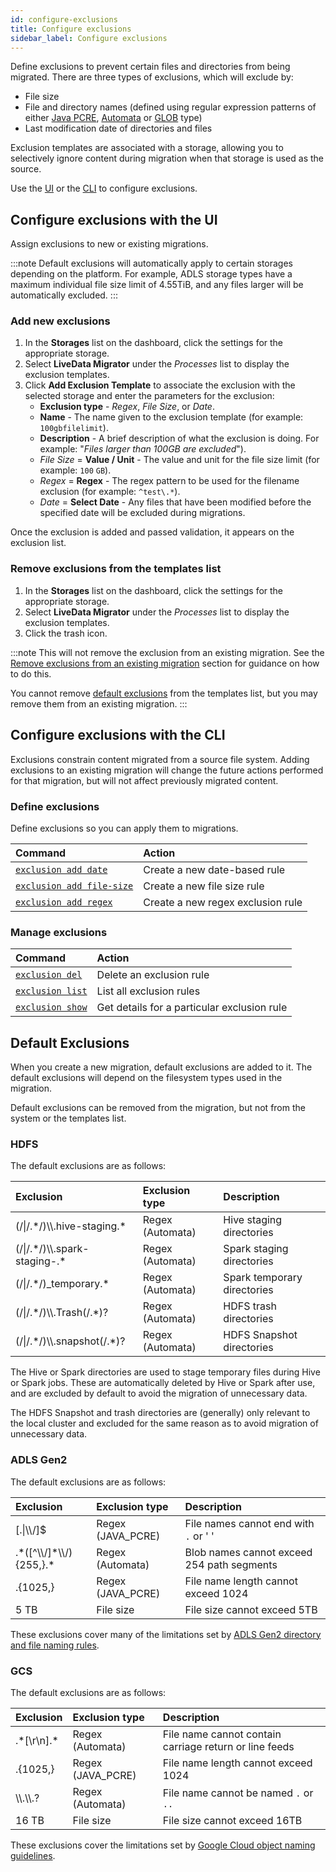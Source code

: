 ```yaml
---
id: configure-exclusions
title: Configure exclusions
sidebar_label: Configure exclusions
---
```


Define exclusions to prevent certain files and directories from being migrated. There are three types of exclusions, which will exclude by:

* File size
* File and directory names (defined using regular expression patterns of either [Java PCRE](https://regexr.com/), [Automata](https://www.javatpoint.com/theory-of-automata) or [GLOB](https://en.wikipedia.org/wiki/Glob_(programming)) type)
* Last modification date of directories and files

Exclusion templates are associated with a storage, allowing you to selectively ignore content during migration when that storage is used as the source.

Use the [UI](#configure-exclusions-with-the-ui) or the [CLI](#configure-exclusions-with-the-cli) to configure exclusions.

## Configure exclusions with the UI

Assign exclusions to new or existing migrations.

:::note
Default exclusions will automatically apply to certain storages depending on the platform. For example, ADLS storage types have a maximum individual file size limit of 4.55TiB, and any files larger will be automatically excluded.
:::

### Add new exclusions

1. In the **Storages** list on the dashboard, click the settings for the appropriate storage.
1. Select **LiveData Migrator** under the _Processes_ list to display the exclusion templates.
1. Click **Add Exclusion Template** to associate the exclusion with the selected storage and enter the parameters for the exclusion:
   * **Exclusion type** - _Regex_, _File Size_, or _Date_.
   * **Name** - The name given to the exclusion template (for example: `100gbfilelimit`).
   * **Description** - A brief description of what the exclusion is doing. For example: "_Files larger than 100GB are excluded_").
   * _File Size_ = **Value / Unit** - The value and unit for the file size limit (for example: `100` `GB`).
   * _Regex_ = **Regex** - The regex pattern to be used for the filename exclusion (for example: `^test\.*`).
   * _Date_ = **Select Date** - Any files that have been modified before the specified date will be excluded during migrations.

Once the exclusion is added and passed validation, it appears on the exclusion list.

### Remove exclusions from the templates list

1. In the **Storages** list on the dashboard, click the settings for the appropriate storage.
1. Select **LiveData Migrator** under the _Processes_ list to display the exclusion templates.
1. Click the trash icon.

:::note
This will not remove the exclusion from an existing migration. See the [Remove exclusions from an existing migration](./manage-migrations.md#remove-exclusions-from-an-existing-migration) section for guidance on how to do this.

You cannot remove [default exclusions](#default-exclusions) from the templates list, but you may remove them from an existing migration.
:::

## Configure exclusions with the CLI

Exclusions constrain content migrated from a source file system. Adding exclusions to an existing migration will change the future actions performed for that migration, but will not affect previously migrated content.

### Define exclusions

Define exclusions so you can apply them to migrations.

| Command | Action |
|:---|:---|
| [`exclusion add date`](./command-reference.md#exclusion-add-date) | Create a new date-based rule |
| [`exclusion add file-size`](./command-reference.md#exclusion-add-file-size) | Create a new file size rule |
| [`exclusion add regex`](./command-reference.md#exclusion-add-regex) | Create a new regex exclusion rule |

### Manage exclusions

| Command | Action |
|:---|:---|
| [`exclusion del`](./command-reference.md#exclusion-del) | Delete an exclusion rule |
| [`exclusion list`](./command-reference.md#exclusion-list) | List all exclusion rules |
| [`exclusion show`](./command-reference.md#exclusion-show) | Get details for a particular exclusion rule |

## Default Exclusions

When you create a new migration, default exclusions are added to it. The default exclusions will depend on the filesystem types used in the migration.

Default exclusions can be removed from the migration, but not from the system or the templates list.

### HDFS

The default exclusions are as follows:

| Exclusion | Exclusion type | Description |
|:---|:---|:---|
| &#40;&#47;&#124;&#47;.&#42;&#47;&#41;&#92;&#92;.hive-staging.&#42; | Regex (Automata) | Hive staging directories |
| &#40;&#47;&#124;&#47;.&#42;&#47;&#41;&#92;&#92;.spark-staging-.&#42; | Regex (Automata) | Spark staging directories |
| &#40;&#47;&#124;&#47;.&#42;&#47;&#41;_temporary.&#42; | Regex (Automata) | Spark temporary directories |
| &#40;&#47;&#124;&#47;.&#42;&#47;&#41;&#92;&#92;.Trash&#40;&#47;.&#42;&#41;? | Regex (Automata) | HDFS trash directories |
| &#40;&#47;&#124;&#47;.&#42;&#47;&#41;&#92;&#92;.snapshot&#40;&#47;.&#42;&#41;? | Regex (Automata) | HDFS Snapshot directories |

The Hive or Spark directories are used to stage temporary files during Hive or Spark jobs. These are automatically deleted by Hive or Spark after use, and are excluded by default to avoid the migration of unnecessary data.

The HDFS Snapshot and trash directories are (generally) only relevant to the local cluster and excluded for the same reason as to avoid migration of unnecessary data.

### ADLS Gen2

The default exclusions are as follows:

| Exclusion | Exclusion type | Description |
|:---|:---|:---|
| &#91;.&#124;&#92;&#92;&#47;&#93;&#36; | Regex (JAVA_PCRE) | File names cannot end with `.` or ' ' |
| .&#42;&#40;&#91;&#94;&#92;&#92;&#47;&#93;&#42;&#92;&#92;&#47;&#41;&#123;255,&#125;.&#42; | Regex (Automata) | Blob names cannot exceed 254 path segments |
| .&#123;1025,&#125; | Regex (JAVA_PCRE) | File name length cannot exceed 1024 |
| 5 TB | File size | File size cannot exceed 5TB |

These exclusions cover many of the limitations set by [ADLS Gen2 directory and file naming rules](https://docs.microsoft.com/en-us/rest/api/storageservices/naming-and-referencing-shares--directories--files--and-metadata#directory-and-file-names).

### GCS

The default exclusions are as follows:

| Exclusion | Exclusion type | Description |
|:---|:---|:---|
| .&#42;&#91;&#92;r&#92;n&#93;.&#42; | Regex (Automata) | File name cannot contain carriage return or line feeds |
| .&#123;1025,&#125; | Regex (JAVA_PCRE) | File name length cannot exceed 1024 |
| &#92;&#92;.&#92;&#92;.? | Regex (Automata) | File name cannot be named `.` or `..` |
| 16 TB | File size | File size cannot exceed 16TB |

These exclusions cover the limitations set by [Google Cloud object naming guidelines](https://cloud.google.com/storage/docs/naming-objects).